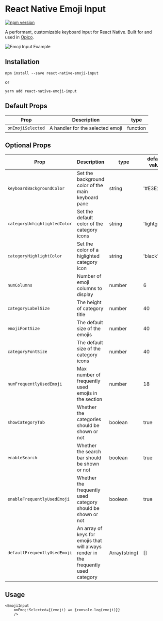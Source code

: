 # React Native Emoji Input

[![npm version](https://badge.fury.io/js/react-native-emoji-input.svg)](https://badge.fury.io/js/react-native-emoji-input)

A performant, customizable keyboard input for React Native. Built for and used in [Opico](http://onelink.to/opico).

![Emoji Input Example](https://media.giphy.com/media/7OWdR4BGCEtKJai6nu/giphy.gif)

## Installation

`npm install --save react-native-emoji-input`

or

`yarn add react-native-emoji-input`

## Default Props

| Prop              | Description                      | type     |
| ----------------- | -------------------------------- | -------- |
| `onEmojiSelected` | A handler for the selected emoji | function |

## Optional Props

| Prop                         | Description                                                                         | type          | default value |
| ---------------------------- | ----------------------------------------------------------------------------------- | ------------- | ------------- |
| `keyboardBackgroundColor`    | Set the background color of the main keyboard pane                                  | string        | '#E3E1EC'     |
| `categoryUnhighlightedColor` | Set the default color of the category icons                                         | string        | 'lightgray'   |
| `categoryHighlightColor`     | Set the color of a higlighted category icon                                         | string        | 'black'       |
| `numColumns`                 | Number of emoji columns to display                                                  | number        | 6             |
| `categoryLabelSize`          | The height of category title                                                        | number        | 40            |
| `emojiFontSize`              | The default size of the emojis                                                      | number        | 40            |
| `categoryFontSize`           | The default size of the category icons                                              | number        | 40            |
| `numFrequentlyUsedEmoji`     | Max number of frequently used emojis in the section                                 | number        | 18            |
| `showCategoryTab`            | Whether the categories should be shown or not                                       | boolean       | true          |
| `enableSearch`               | Whether the search bar should be shown or not                                       | boolean       | true          |
| `enableFrequentlyUsedEmoji`  | Whether the frequently used category should be shown or not                         | boolean       | true          |
| `defaultFrequentlyUsedEmoji` | An array of keys for emojis that will always render in the frequently used category | Array(string) | []            |

## Usage

```
<EmojiInput
	onEmojiSelected={(emoji) => {console.log(emoji)}}
	/>
```
